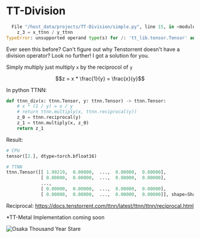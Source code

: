 # TT-Division

```python
  File "/host_data/projects/TT-Division/simple.py", line 15, in <module>
    z_3 = x_ttnn / y_ttnn
TypeError: unsupported operand type(s) for /: 'tt_lib.tensor.Tensor' and 'tt_lib.tensor.Tensor'
```

Ever seen this before? Can't figure out why Tenstorrent doesn't have a division operator? Look no further! I got a solution for you.

Simply multiply just multiply `x` by the reciprocol of `y`
```math
z = x * \frac{1}{y} = \frac{x}{y}
```

In python TTNN:
```python
def ttnn_div(x: ttnn.Tensor, y: ttnn.Tensor) -> ttnn.Tensor:
    # x * (1 / y) = x / y
    # return ttnn.multiply(x, ttnn.reciprocal(y))
    z_0 = ttnn.reciprocal(y)
    z_1 = ttnn.multiply(x, z_0)
    return z_1
```

Result:
```python
# CPU
tensor([2.], dtype=torch.bfloat16)

# TTNN
ttnn.Tensor([[ 1.99219,  0.00000,  ...,  0.00000,  0.00000],
             [ 0.00000,  0.00000,  ...,  0.00000,  0.00000],
             ...,
             [ 0.00000,  0.00000,  ...,  0.00000,  0.00000],
             [ 0.00000,  0.00000,  ...,  0.00000,  0.00000]], shape=Shape([1[32], 1[32]]), dtype=DataType::BFLOAT16, layout=Layout::TILE)
```

Reciprocal: https://docs.tenstorrent.com/ttnn/latest/ttnn/ttnn/reciprocal.html

\*TT-Metal Implementation coming soon

![Osaka Thousand Year Stare](https://i.redd.it/b064yxmkl0zb1.jpg)
